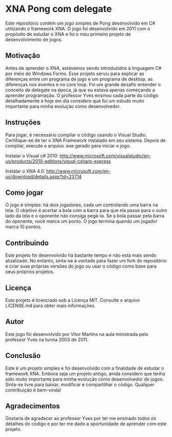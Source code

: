 # XNA Pong com delegate

Este repositório contém um jogo simples de Pong desenvolvido em C# utilizando o framework XNA. O jogo foi desenvolvido em 2011 com o propósito de estudar o XNA e foi o meu primeiro projeto de desenvolvimento de jogos.

## Motivação
Antes de aprender o XNA, estávamos sendo introduzidos à linguagem C# por meio do Windows Forms. Esse projeto serviu para explicar as diferenças entre um programa de jogo e um programa de desktop, as diferenças nos eventos e no core loop. Foi um grande desafio entender o conceito de delegate na época, já que eu estava apenas começando a aprender programação. O professor Yves ensinou cada parte do código detalhadamente e hoje em dia considero que foi um estudo muito importante para minha evolução como desenvolvedor.

## Instruções
Para jogar, é necessário compilar o código usando o Visual Studio. Certifique-se de ter o XNA Framework instalado em seu sistema. Depois de compilar, execute o arquivo .exe gerado para iniciar o jogo.

Instalar o Visual c# 2010:
http://www.microsoft.com/visualstudio/en-us/products/2010-editions/visual-csharp-express

Instalar o XNA 4.0:
http://www.microsoft.com/en-us/download/details.aspx?id=23714

## Como jogar
O jogo é simples: há dois jogadores, cada um controlando uma barra na tela. O objetivo é acertar a bola com a barra para que ela passe para o outro lado da tela e o oponente não consiga pegá-la. Se a bola passar pela barra do oponente, você marca um ponto. O jogo termina quando um jogador marca 10 pontos.

## Contribuindo
Este projeto foi desenvolvido há bastante tempo e não está mais sendo atualizado. No entanto, sinta-se à vontade para fazer um fork do repositório e criar suas próprias versões do jogo ou usar o código como base para seus próprios projetos.

## Licença
Este projeto é licenciado sob a Licença MIT. Consulte o arquivo LICENSE.md para obter mais informações.

## Autor
Este jogo foi desenvolvido por Vitor Martins na aula ministrada pelo professor Yves na turma 2003 de 2011.

## Conclusão
Este é um projeto simples e foi desenvolvido com a finalidade de estudar o framework XNA. Embora seja um projeto antigo, ainda considero que tenha sido muito importante para minha evolução como desenvolvedor de jogos. Sinta-se livre para baixar, modificar e compartilhar o código. Qualquer contribuição é bem-vinda!

## Agradecimentos
Gostaria de agradecer ao professor Yves por ter me ensinado todos os detalhes do código e por ter me dado a oportunidade de aprender com este projeto.

